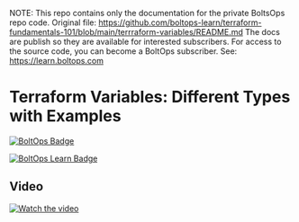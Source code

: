 <!-- note marker start -->
NOTE: This repo contains only the documentation for the private BoltsOps repo code.
Original file: https://github.com/boltops-learn/terraform-fundamentals-101/blob/main/terrraform-variables/README.md
The docs are publish so they are available for interested subscribers.
For access to the source code, you can become a BoltOps subscriber.
See: https://learn.boltops.com

<!-- note marker end -->

# Terraform Variables: Different Types with Examples

[![BoltOps Badge](https://img.boltops.com/boltops/badges/boltops-badge.png)](https://www.boltops.com)

[![BoltOps Learn Badge](https://img.boltops.com/boltops-learn/boltops-learn.png)](https://learn.boltops.com)

## Video

[![Watch the video](https://learn-uploads.boltops.com/iku1zqvejoml6xhlpitpvkvc1qpd)](https://learn.boltops.com/courses/terraform-fundamentals-101/lessons/terraform-variables)
